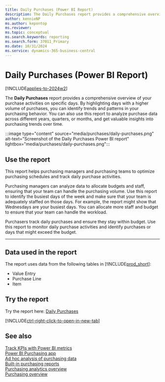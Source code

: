 ```yaml
---
title: Daily Purchases (Power BI Report)
description: The Daily Purchases report provides a comprehensive overview of your organization's purchase activities on specific days.
author: kennieNP
ms.author: kepontop
ms.reviewer:
ms.topic: conceptual
ms.search.keywords: reporting
ms.search.form: 37011_Primary
ms.date: 10/31/2024
ms.service: dynamics-365-business-central
---
```

# Daily Purchases (Power BI Report)

[!INCLUDE[applies-to-2024w2](includes/applies-to-2024w2.md)]

The **Daily Purchases** report provides a comprehensive overview of your purchase activities on specific days. By highlighting days with a higher volume of purchases, you can identify trends and patterns in your purchasing behavior. You can also use this report to analyze purchase data across different years, quarters, or months, and get valuable insights into purchasing trends over time.

:::image type="content" source="media/purchases/daily-purchases.png" alt-text="Screenshot of the Daily Purchases Power BI report" lightbox="media/purchases/daily-purchases.png":::

## Use the report

This report helps purchasing managers and purchasing teams to optimize purchasing schedules and track daily purchase activities.

Purchasing managers can analyze data to allocate budgets and staff, ensuring that your team can handle the purchasing volume. Use this report to identify the busiest days of the week and make sure that your team is adequately staffed on those days. For example, the report might show that Wednesdays are your busiest days. You can allocate more staff and budget to ensure that your team can handle the workload.

Purchasers track daily purchases and ensure they stay within budget. Use this report to monitor daily purchase activities and identify purchases or days that might exceed the budget.

---

<!-- ## Key Performance Indicators (KPIs)

The *Daily Purchases* report includes the following KPIs and measures: 

- [**Purchase Quantity**](####)  
- [**Purchase Amount**](####) -->

## Data used in the report

The report uses data from the following tables in [!INCLUDE[prod_short](includes/prod_short.md)]:

- Value Entry
- Purchase Line
- Item

## Try the report

Try the report here: [Daily Purchases](https://businesscentral.dynamics.com?page=37011)

[!INCLUDE[ctrl-right-click-to-open-in-new-tab](includes/ctrl-right-click-to-open-in-new-tab.md)]

## See also

[Track KPIs with Power BI metrics](track-kpis-with-power-bi-metrics.md)  
[Power BI Purchasing app](purchases-powerbi-app.md)  
[Ad hoc analysis of purchasing data](ad-hoc-analysis-purchasing.md)  
[Built-in purchasing reports](purchase-reports.md)  
[Purchasing analytics overview](purchasing-analytics-overview.md)  
[Purchasing overview](purchasing-manage-purchasing.md)